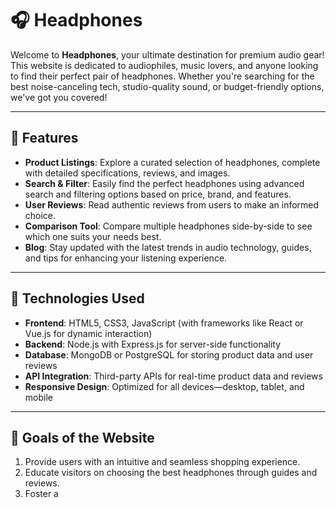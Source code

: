 # 🎧 Headphones

Welcome to **Headphones**, your ultimate destination for premium audio gear! This website is dedicated to audiophiles, music lovers, and anyone looking to find their perfect pair of headphones. Whether you're searching for the best noise-canceling tech, studio-quality sound, or budget-friendly options, we've got you covered!

---

## 🌟 Features

- **Product Listings**: Explore a curated selection of headphones, complete with detailed specifications, reviews, and images.
- **Search & Filter**: Easily find the perfect headphones using advanced search and filtering options based on price, brand, and features.
- **User Reviews**: Read authentic reviews from users to make an informed choice.
- **Comparison Tool**: Compare multiple headphones side-by-side to see which one suits your needs best.
- **Blog**: Stay updated with the latest trends in audio technology, guides, and tips for enhancing your listening experience.

---

## 🚀 Technologies Used

- **Frontend**: HTML5, CSS3, JavaScript (with frameworks like React or Vue.js for dynamic interaction)
- **Backend**: Node.js with Express.js for server-side functionality
- **Database**: MongoDB or PostgreSQL for storing product data and user reviews
- **API Integration**: Third-party APIs for real-time product data and reviews
- **Responsive Design**: Optimized for all devices—desktop, tablet, and mobile

---

## 🎯 Goals of the Website

1. Provide users with an intuitive and seamless shopping experience.
2. Educate visitors on choosing the best headphones through guides and reviews.
3. Foster a
